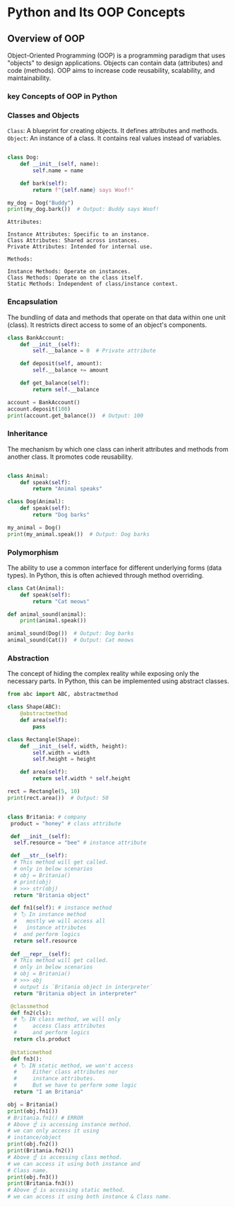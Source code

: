 # Python and Its OOP Concepts

## Overview of OOP

Object-Oriented Programming (OOP) is a programming paradigm that uses "objects" to design applications. Objects can contain data (attributes) and code (methods). OOP aims to increase code reusability, scalability, and maintainability.

### key Concepts of OOP in Python

### Classes and Objects

`Class`: A blueprint for creating objects. It defines attributes and methods.
`Object`: An instance of a class. It contains real values instead of variables.

```python

class Dog:
    def __init__(self, name):
        self.name = name

    def bark(self):
        return f"{self.name} says Woof!"

my_dog = Dog("Buddy")
print(my_dog.bark())  # Output: Buddy says Woof!
```

    Attributes:
    
    Instance Attributes: Specific to an instance.
    Class Attributes: Shared across instances.
    Private Attributes: Intended for internal use.
    
    Methods:
    
    Instance Methods: Operate on instances.
    Class Methods: Operate on the class itself.
    Static Methods: Independent of class/instance context.

### Encapsulation

The bundling of data and methods that operate on that data within one unit (class). It restricts direct access to some of an object's components.

```python
class BankAccount:
    def __init__(self):
        self.__balance = 0  # Private attribute

    def deposit(self, amount):
        self.__balance += amount

    def get_balance(self):
        return self.__balance

account = BankAccount()
account.deposit(100)
print(account.get_balance())  # Output: 100
```

### Inheritance

The mechanism by which one class can inherit attributes and methods from another class. It promotes code reusability.

```python

class Animal:
    def speak(self):
        return "Animal speaks"

class Dog(Animal):
    def speak(self):
        return "Dog barks"

my_animal = Dog()
print(my_animal.speak())  # Output: Dog barks
```

### Polymorphism

The ability to use a common interface for different underlying forms (data types). In Python, this is often achieved through method overriding.

```python
class Cat(Animal):
    def speak(self):
        return "Cat meows"

def animal_sound(animal):
    print(animal.speak())

animal_sound(Dog())  # Output: Dog barks
animal_sound(Cat())  # Output: Cat meows
```

### Abstraction

The concept of hiding the complex reality while exposing only the necessary parts. In Python, this can be implemented using abstract classes.

```python
from abc import ABC, abstractmethod

class Shape(ABC):
    @abstractmethod
    def area(self):
        pass

class Rectangle(Shape):
    def __init__(self, width, height):
        self.width = width
        self.height = height

    def area(self):
        return self.width * self.height

rect = Rectangle(5, 10)
print(rect.area())  # Output: 50
```

```python

class Britania: # company
 product = "honey" # class attribute

 def __init__(self):
  self.resource = "bee" # instance attribute

 def __str__(self):
  # This method will get called.
  # only in below scenarios
  # obj = Britania()
  # print(obj)
  # >>> str(obj)
  return "Britania object"

 def fn1(self): # instance method
  # 🏷️ In instance method
  #   mostly we will access all 
  #   instance attributes
  #  and perform logics
  return self.resource
 
 def __repr__(self): 
  # This method will get called.
  # only in below scenarios
  # obj = Britania()
  # >>> obj
  # output is `Britania object in interpreter`
  return "Britania object in interpreter"

 @classmethod 
 def fn2(cls):
  # 🏷️ IN class method, we will only
  #     access Class attributes
  #     and perform logics
  return cls.product 
 
 @staticmethod
 def fn3():
  # 🏷️ IN static method, we won't access
  #     Either class attributes nor
  #     instance attributes.
  #     But we have to perform some logic
  return "I am Britania"

obj = Britania()
print(obj.fn1())
# Britania.fn1() # ERROR
# Above ☝️ is accessing instance method.
# we can only access it using 
# instance/object
print(obj.fn2()) 
print(Britania.fn2())
# Above ☝️ is accessing class method.
# we can access it using both instance and 
# Class name.
print(obj.fn3())
print(Britania.fn3())
# Above ☝️ is accessing static method.
# we can access it using both instance & Class name.
```